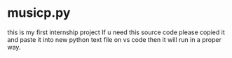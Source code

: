 # musicp.py
this is my first internship project 
If u need  this source code please copied it and paste it into new python  text file on vs code then it will run in a proper way.
